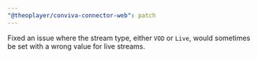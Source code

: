 ```yaml
---
"@theoplayer/conviva-connector-web": patch
---
```


Fixed an issue where the stream type, either `VOD` or `Live`, would sometimes be set with a wrong value for live streams.
